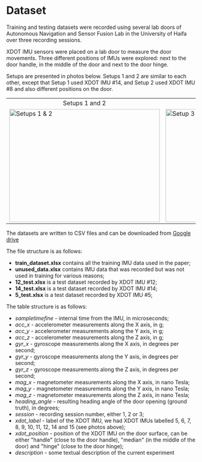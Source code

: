 # Dataset

Training and testing datasets were recorded using several lab doors of Autonomous Navigation and Sensor Fusion Lab in the University of Haifa over three recording sessions.

XDOT IMU sensors were placed on a lab door to measure the door movements. Three different positions of IMUs were explored: next to the door handle, in the middle of the door and next to the door hinge.

Setups are presented in photos below. Setups 1 and 2 are similar to each other, except that Setup 1 used XDOT IMU #14, and Setup 2 used XDOT IMU #8 and also different positions on the door.

<table>
  <tr>
    <td align='center'>Setups 1 and 2</td>
    <td align='center'>Setup 3</td>
  </tr>
  <tr>
    <td> <img src="https://github.com/ansfl/DoorINet/assets/89016122/140b36eb-1e8b-4f70-bb59-53afaa74543a" alt="Setups 1 & 2" width="400" height="300"> </td>
    <td> <img src="https://github.com/ansfl/DoorINet/assets/89016122/1cbebedd-af46-42c2-a821-d0e1338832f8" alt="Setup 3" width="400" height="300"></td>
</tr>
</table>

The datasets are written to CSV files and can be downloaded from [Google drive](https://drive.google.com/drive/folders/11T_5DR6Rnr8eeFteVZ_w3SqR17zyQix1?usp=sharing)

The file structure is as follows:

* **train_dataset.xlsx** contains all the training IMU data used in the paper;
* **unused_data.xlsx** contains IMU data that was recorded but was not used in training for various reasons;
* **12_test.xlsx** is a test dataset recorded by XDOT IMU #12;
* **14_test.xlsx** is a test dataset recorded by XDOT IMU #14;
* **5_test.xlsx** is a test dataset recorded by XDOT IMU #5;

The table structure is as follows:

* _sampletimefine_ - internal time from the IMU, in microseconds;
* _acc_x_ - accelerometer measurements along the X axis, in g;
* _acc_y_ - accelerometer measurements along the Y axis, in g;
* _acc_z_ - accelerometer measurements along the Z axis, in g;
* _gyr_x_ - gyroscope measurements along the X axis, in degrees per second;
* _gyr_y_ - gyroscope measurements along the Y axis, in degrees per second;
* _gyr_z_ - gyroscope measurements along the Z axis, in degrees per second;
* _mag_x_ - magnetometer measurements along the X axis, in nano Tesla;
* _mag_y_ - magnetometer measurements along the Y axis, in nano Tesla;
* _mag_z_ - magnetometer measurements along the Z axis, in nano Tesla;
* _heading_angle_ - resulting heading angle of the door opening (ground truth), in degrees;
* _session_ - recording session number, either 1, 2 or 3;
* _xdot_label_ - label of the XDOT IMU, we had XDOT IMUs labelled 5, 6, 7, 8, 9, 10, 11, 12, 14 and 15 (see photos above);
* _xdot_position_ - position of the XDOT IMU on the door surface, can be either "handle" (close to the door handle), "median" (in the middle of the door) and "hinge" (close to the door hinge);
* _description_ - some textual description of the current experiment
